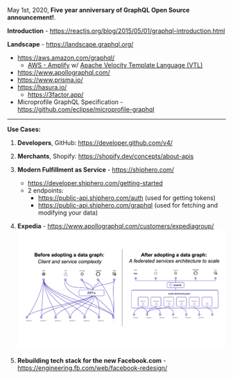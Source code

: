 May 1st, 2020, **Five year anniversary of GraphQL Open Source announcement!**.

**Introduction** - https://reactjs.org/blog/2015/05/01/graphql-introduction.html

**Landscape** - https://landscape.graphql.org/
  * https://aws.amazon.com/graphql/ 
    * [AWS - Amplify](https://aws.amazon.com/amplify/) w/ [Apache Velocity Template Language (VTL)](https://docs.aws.amazon.com/appsync/latest/devguide/resolver-mapping-template-reference-overview.html)
  * https://www.apollographql.com/ 
  * https://www.prisma.io/
  * https://hasura.io/
    * https://3factor.app/
  * Microprofile GraphQL Specification - https://github.com/eclipse/microprofile-graphql

---

**Use Cases:**
1. **Developers**, GitHub: https://developer.github.com/v4/

2. **Merchants**, Shopify: https://shopify.dev/concepts/about-apis 

3. **Modern Fulfillment as Service** - https://shiphero.com/
    * https://developer.shiphero.com/getting-started
    * 2 endpoints:
        * https://public-api.shiphero.com/auth  (used for getting tokens)
        * https://public-api.shiphero.com/graphql (used for fetching and modifying your data)     

4. **Expedia** - https://www.apollographql.com/customers/expediagroup/
![](https://github.com/ankumar/Architecture/blob/master/images/GraphQL.png)

5. **Rebuilding tech stack for the new Facebook.com** - https://engineering.fb.com/web/facebook-redesign/
   






